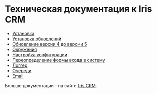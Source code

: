 Техническая документация к Iris CRM
===================================

* [Установка](installation.md)
* [Установка обновлений](update.md)
* [Обновление версии 4 до версии 5](upgrade-4-to-5.md)
* [Окружения](environments.md)
* [Настройка конфигурации](customization.md)
* [Переопределение формы входа в систему](login-form.md)
* [Логгер](logger.md)
* [Очереди](queue.md)
* [Email](email.md)

Больше документации - на сайте [Iris CRM](http://iris-crm.ru/documentation).